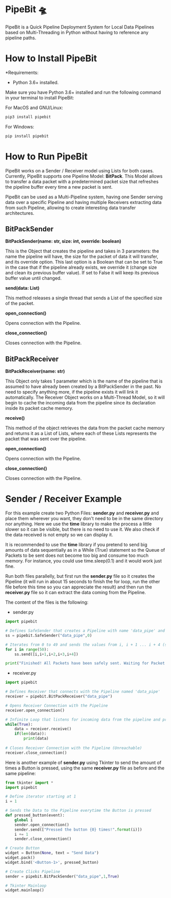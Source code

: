# PipeBit 🛸

PipeBit is a Quick Pipeline Deployment System for Local Data Pipelines based on Multi-Threading in Python without having to reference any pipeline paths.

How to Install PipeBit
==========

*Requirements: 
- Python 3.6+ installed.

Make sure you have Python 3.6+ installed and run the following command in your terminal to install PipeBit:

For MacOS and GNU/Linux:

```python
pip3 install pipebit
```

For Windows:

```python
pip install pipebit
```

How to Run PipeBit
==========

PipeBit works on a Sender / Receiver model using Lists for both cases. Currently, PipeBit supports one Pipeline Model: **BitPack**. This Model allows to transfer a data packet with a predetermined packet size that refreshes the pipeline buffer every time a new packet is sent. 

PipeBit can be used as a Multi-Pipeline system, having one Sender serving data over a specific Pipeline and having multiple Receivers extracting data from such Pipeline, allowing to create interesting data  transfer architectures.

## BitPackSender

**BitPackSender(name: str, size: int, override: boolean)**

This is the Object that creates the pipeline and takes in 3 parameters: the name the pipeline will have, the size for the packet of data it will transfer, and its override option. This last option is a Boolean that can be set to True in the case that if the pipeline already exists, we override it (change size and clean its previous buffer value). If set to False it will keep its previous buffer value until changed.

**send(data: List)**

This method releases a single thread that sends a List of the specified size of the packet.

**open_connection()**

Opens connection with the Pipeline.

**close_connection()**

Closes connection with the Pipeline.

## BitPackReceiver

**BitPackReceiver(name: str)**

This Object only takes 1 parameter which is the name of the pipeline that is assumed to have already been created by a BitPackSender in the past. No need to specify anything more, if the pipeline exists it will link it automatically. The Receiver Object works on a Multi-Thread Model, so it will begin to cache the incoming data from the pipeline since its declaration inside its packet cache memory.

**receive()**

This method of the object retrieves the data from the packet cache memory and returns it as a List of Lists, where each of these Lists represents the packet that was sent over the pipeline.

**open_connection()**

Opens connection with the Pipeline.

**close_connection()**

Closes connection with the Pipeline.

Sender / Receiver Example
==========

For this example create two Python Files: **sender.py** and **receiver.py** and place them wherever you want, they don't need to be in the same directory nor anything. Here we use the **time** library to make the process a little slower so it can be visible, but there is no need to use it. We also check if the data received is not empty so we can display it.

It is recommended to use the **time** library if you pretend to send big amounts of data sequentially as in a While (True) statement so the Queue of Packets to be sent does not become too big and consume too much memory. For instance, you could use time.sleep(0.1) and it would work just fine.

Run both files parallelly, but first run the **sender.py** file so it creates the Pipeline (it will run in about 15 seconds to finish the for loop, run the other file before this time so you can appreciate the result) and then run the **receiver.py** file so it can extract the data coming from the Pipeline.

The content of the files is the following:

- sender.py

```python
import pipebit

# Defines SafeSender that creates a Pipeline with name 'data_pipe' and No Debugging Information on Console
ss = pipebit.SafeSender("data_pipe",0)

# Iterates from 0 to 49 and sends the values from i, i + 1 ... i + 4 (size of 5)
for i in range(50):
    ss.send([i,i+1,i+2,i+3,i+4])

print("Finished! All Packets have been safely sent. Waiting for Packet Queue Dispatcher to Finish...")
```

- receiver.py

```python
import pipebit

# Defines Receiver that connects with the Pipeline named 'data_pipe'
receiver = pipebit.BitPackReceiver("data_pipe")

# Opens Receiver Connection with the Pipeline
receiver.open_connection()

# Infinite Loop that listens for incoming data from the pipeline and prints it out to the console excepting an empty data value
while(True):
    data = receiver.receive()
    if(len(data)):
        print(data)
        
# Closes Receiver Connection with the Pipeline (Unreachable)
receiver.close_connection()
```

Here is another example of **sender.py** using Tkinter to send the amount of times a Button is pressed, using the same **receiver.py** file as before and the same pipeline:

```python
from tkinter import *
import pipebit

# Define iterator starting at 1
i = 1

# Sends the Data to the Pipeline everytime the Button is pressed
def pressed_button(event):
    global i
    sender.open_connection()
    sender.send(["Pressed the button {0} times!".format(i)])
    i += 1
    sender.close_connection()  

# Create Button
widget = Button(None, text = "Send Data")
widget.pack()
widget.bind('<Button-1>', pressed_button)

# Create Clicks Pipeline
sender = pipebit.BitPackSender("data_pipe",1,True)

# Tkinter Mainloop
widget.mainloop()
```
